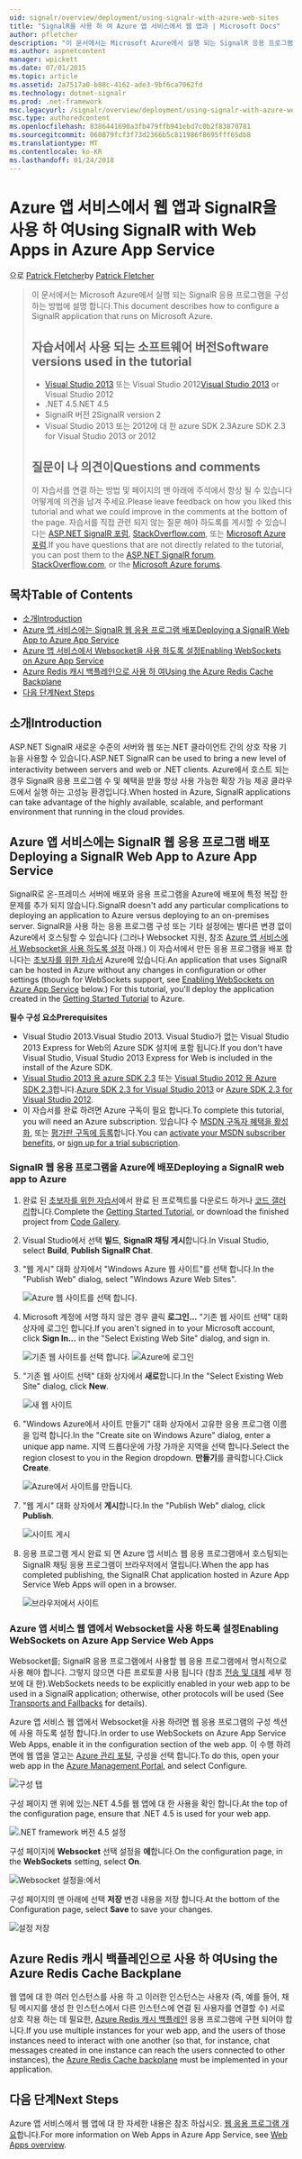 ```yaml
---
uid: signalr/overview/deployment/using-signalr-with-azure-web-sites
title: "SignalR을 사용 하 여 Azure 앱 서비스에서 웹 앱과 | Microsoft Docs"
author: pfletcher
description: "이 문서에서는 Microsoft Azure에서 실행 되는 SignalR 응용 프로그램을 구성 하는 방법에 설명 합니다. Visual Studio 2013 또는 Vis.는 자습서에 사용 된 소프트웨어 버전입니다."
ms.author: aspnetcontent
manager: wpickett
ms.date: 07/01/2015
ms.topic: article
ms.assetid: 2a7517a0-b88c-4162-ade3-9bf6ca7062fd
ms.technology: dotnet-signalr
ms.prod: .net-framework
msc.legacyurl: /signalr/overview/deployment/using-signalr-with-azure-web-sites
msc.type: authoredcontent
ms.openlocfilehash: 8386441690a3fb479ffb941ebd7c0b2f83870781
ms.sourcegitcommit: 060879fcf3f73d2366b5c811986f8695fff65db8
ms.translationtype: MT
ms.contentlocale: ko-KR
ms.lasthandoff: 01/24/2018
---
```

<a name="using-signalr-with-web-apps-in-azure-app-service"></a><span data-ttu-id="efbef-104">Azure 앱 서비스에서 웹 앱과 SignalR을 사용 하 여</span><span class="sxs-lookup"><span data-stu-id="efbef-104">Using SignalR with Web Apps in Azure App Service</span></span>
====================
<span data-ttu-id="efbef-105">으로 [Patrick Fletcher](https://github.com/pfletcher)</span><span class="sxs-lookup"><span data-stu-id="efbef-105">by [Patrick Fletcher](https://github.com/pfletcher)</span></span>

> <span data-ttu-id="efbef-106">이 문서에서는 Microsoft Azure에서 실행 되는 SignalR 응용 프로그램을 구성 하는 방법에 설명 합니다.</span><span class="sxs-lookup"><span data-stu-id="efbef-106">This document describes how to configure a SignalR application that runs on Microsoft Azure.</span></span>
> 
> ## <a name="software-versions-used-in-the-tutorial"></a><span data-ttu-id="efbef-107">자습서에서 사용 되는 소프트웨어 버전</span><span class="sxs-lookup"><span data-stu-id="efbef-107">Software versions used in the tutorial</span></span>
> 
> 
> - <span data-ttu-id="efbef-108">[Visual Studio 2013](https://www.microsoft.com/visualstudio/eng/2013-downloads) 또는 Visual Studio 2012</span><span class="sxs-lookup"><span data-stu-id="efbef-108">[Visual Studio 2013](https://www.microsoft.com/visualstudio/eng/2013-downloads) or Visual Studio 2012</span></span>
> - <span data-ttu-id="efbef-109">.NET 4.5</span><span class="sxs-lookup"><span data-stu-id="efbef-109">.NET 4.5</span></span>
> - <span data-ttu-id="efbef-110">SignalR 버전 2</span><span class="sxs-lookup"><span data-stu-id="efbef-110">SignalR version 2</span></span>
> - <span data-ttu-id="efbef-111">Visual Studio 2013 또는 2012에 대 한 azure SDK 2.3</span><span class="sxs-lookup"><span data-stu-id="efbef-111">Azure SDK 2.3 for Visual Studio 2013 or 2012</span></span>
>   
> 
> 
> ## <a name="questions-and-comments"></a><span data-ttu-id="efbef-112">질문이 나 의견이</span><span class="sxs-lookup"><span data-stu-id="efbef-112">Questions and comments</span></span>
> 
> <span data-ttu-id="efbef-113">이 자습서를 연결 하는 방법 및 페이지의 맨 아래에 주석에서 향상 될 수 있습니다 어떻게에 의견을 남겨 주세요.</span><span class="sxs-lookup"><span data-stu-id="efbef-113">Please leave feedback on how you liked this tutorial and what we could improve in the comments at the bottom of the page.</span></span> <span data-ttu-id="efbef-114">자습서를 직접 관련 되지 않는 질문 해야 하도록를 게시할 수 있습니다는 [ASP.NET SignalR 포럼](https://forums.asp.net/1254.aspx/1?ASP+NET+SignalR), [StackOverflow.com](http://stackoverflow.com/), 또는 [Microsoft Azure 포럼](https://social.msdn.microsoft.com/Forums/windowsazure/home?category=windowsazureplatform).</span><span class="sxs-lookup"><span data-stu-id="efbef-114">If you have questions that are not directly related to the tutorial, you can post them to the [ASP.NET SignalR forum](https://forums.asp.net/1254.aspx/1?ASP+NET+SignalR), [StackOverflow.com](http://stackoverflow.com/), or the [Microsoft Azure forums](https://social.msdn.microsoft.com/Forums/windowsazure/home?category=windowsazureplatform).</span></span>


## <a name="table-of-contents"></a><span data-ttu-id="efbef-115">목차</span><span class="sxs-lookup"><span data-stu-id="efbef-115">Table of Contents</span></span>

- [<span data-ttu-id="efbef-116">소개</span><span class="sxs-lookup"><span data-stu-id="efbef-116">Introduction</span></span>](#introduction)
- [<span data-ttu-id="efbef-117">Azure 앱 서비스에는 SignalR 웹 응용 프로그램 배포</span><span class="sxs-lookup"><span data-stu-id="efbef-117">Deploying a SignalR Web App to Azure App Service</span></span>](#deploying)
- [<span data-ttu-id="efbef-118">Azure 앱 서비스에서 Websocket을 사용 하도록 설정</span><span class="sxs-lookup"><span data-stu-id="efbef-118">Enabling WebSockets on Azure App Service</span></span>](#websocket)
- [<span data-ttu-id="efbef-119">Azure Redis 캐시 백플레인으로 사용 하 여</span><span class="sxs-lookup"><span data-stu-id="efbef-119">Using the Azure Redis Cache Backplane</span></span>](#backplane)
- [<span data-ttu-id="efbef-120">다음 단계</span><span class="sxs-lookup"><span data-stu-id="efbef-120">Next Steps</span></span>](#nextsteps)

<a id="introduction"></a>
## <a name="introduction"></a><span data-ttu-id="efbef-121">소개</span><span class="sxs-lookup"><span data-stu-id="efbef-121">Introduction</span></span>

<span data-ttu-id="efbef-122">ASP.NET SignalR 새로운 수준의 서버와 웹 또는.NET 클라이언트 간의 상호 작용 기능을 사용할 수 있습니다.</span><span class="sxs-lookup"><span data-stu-id="efbef-122">ASP.NET SignalR can be used to bring a new level of interactivity between servers and web or .NET clients.</span></span> <span data-ttu-id="efbef-123">Azure에서 호스트 되는 경우 SignalR 응용 프로그램 수 및 혜택을 받을 항상 사용 가능한 확장 가능 제공 클라우드에서 실행 하는 고성능 환경입니다.</span><span class="sxs-lookup"><span data-stu-id="efbef-123">When hosted in Azure, SignalR applications can take advantage of the highly available, scalable, and performant environment that running in the cloud provides.</span></span>

<a id="deploying"></a>
## <a name="deploying-a-signalr-web-app-to-azure-app-service"></a><span data-ttu-id="efbef-124">Azure 앱 서비스에는 SignalR 웹 응용 프로그램 배포</span><span class="sxs-lookup"><span data-stu-id="efbef-124">Deploying a SignalR Web App to Azure App Service</span></span>

<span data-ttu-id="efbef-125">SignalR로 온-프레미스 서버에 배포와 응용 프로그램을 Azure에 배포에 특정 복잡 한 문제를 추가 되지 않습니다.</span><span class="sxs-lookup"><span data-stu-id="efbef-125">SignalR doesn't add any particular complications to deploying an application to Azure versus deploying to an on-premises server.</span></span> <span data-ttu-id="efbef-126">SignalR을 사용 하는 응용 프로그램 구성 또는 기타 설정에는 별다른 변경 없이 Azure에서 호스팅할 수 있습니다 (그러나 Websocket 지원, 참조 [Azure 앱 서비스에서 Websocket을 사용 하도록 설정](#websocket) 아래.) 이 자습서에서 만든 응용 프로그램을 배포 합니다는 [초보자를 위한 자습서](../getting-started/tutorial-getting-started-with-signalr.md) Azure에 있습니다.</span><span class="sxs-lookup"><span data-stu-id="efbef-126">An application that uses SignalR can be hosted in Azure without any changes in configuration or other settings (though for WebSockets support, see [Enabling WebSockets on Azure App Service](#websocket) below.) For this tutorial, you'll deploy the application created in the [Getting Started Tutorial](../getting-started/tutorial-getting-started-with-signalr.md) to Azure.</span></span>

<span data-ttu-id="efbef-127">**필수 구성 요소**</span><span class="sxs-lookup"><span data-stu-id="efbef-127">**Prerequisites**</span></span>

- <span data-ttu-id="efbef-128">Visual Studio 2013.</span><span class="sxs-lookup"><span data-stu-id="efbef-128">Visual Studio 2013.</span></span> <span data-ttu-id="efbef-129">Visual Studio가 없는 Visual Studio 2013 Express for Web의 Azure SDK 설치에 포함 됩니다.</span><span class="sxs-lookup"><span data-stu-id="efbef-129">If you don't have Visual Studio, Visual Studio 2013 Express for Web is included in the install of the Azure SDK.</span></span>
- <span data-ttu-id="efbef-130">[Visual Studio 2013 용 azure SDK 2.3](https://go.microsoft.com/fwlink/?linkid=324322&clcid=0x409) 또는 [Visual Studio 2012 용 Azure SDK 2.3](https://go.microsoft.com/fwlink/p/?linkid=323511)합니다.</span><span class="sxs-lookup"><span data-stu-id="efbef-130">[Azure SDK 2.3 for Visual Studio 2013](https://go.microsoft.com/fwlink/?linkid=324322&clcid=0x409) or [Azure SDK 2.3 for Visual Studio 2012](https://go.microsoft.com/fwlink/p/?linkid=323511).</span></span>
- <span data-ttu-id="efbef-131">이 자습서를 완료 하려면 Azure 구독이 필요 합니다.</span><span class="sxs-lookup"><span data-stu-id="efbef-131">To complete this tutorial, you will need an Azure subscription.</span></span> <span data-ttu-id="efbef-132">있습니다 수 [MSDN 구독자 혜택을 활성화](https://azure.microsoft.com/pricing/member-offers/msdn-benefits-details/), 또는 [평가판 구독에 등록](https://azure.microsoft.com/pricing/free-trial/)합니다.</span><span class="sxs-lookup"><span data-stu-id="efbef-132">You can [activate your MSDN subscriber benefits](https://azure.microsoft.com/pricing/member-offers/msdn-benefits-details/), or [sign up for a trial subscription](https://azure.microsoft.com/pricing/free-trial/).</span></span>

### <a name="deploying-a-signalr-web-app-to-azure"></a><span data-ttu-id="efbef-133">SignalR 웹 응용 프로그램을 Azure에 배포</span><span class="sxs-lookup"><span data-stu-id="efbef-133">Deploying a SignalR web app to Azure</span></span>

1. <span data-ttu-id="efbef-134">완료 된 [초보자를 위한 자습서](../getting-started/tutorial-getting-started-with-signalr.md)에서 완료 된 프로젝트를 다운로드 하거나 [코드 갤러리](https://code.msdn.microsoft.com/SignalR-Getting-Started-b9d18aa9)합니다.</span><span class="sxs-lookup"><span data-stu-id="efbef-134">Complete the [Getting Started Tutorial](../getting-started/tutorial-getting-started-with-signalr.md), or download the finished project from [Code Gallery](https://code.msdn.microsoft.com/SignalR-Getting-Started-b9d18aa9).</span></span>
2. <span data-ttu-id="efbef-135">Visual Studio에서 선택 **빌드**, **SignalR 채팅 게시**합니다.</span><span class="sxs-lookup"><span data-stu-id="efbef-135">In Visual Studio, select **Build**, **Publish SignalR Chat**.</span></span>
3. <span data-ttu-id="efbef-136">"웹 게시" 대화 상자에서 "Windows Azure 웹 사이트"를 선택 합니다.</span><span class="sxs-lookup"><span data-stu-id="efbef-136">In the "Publish Web" dialog, select "Windows Azure Web Sites".</span></span>

    ![Azure 웹 사이트를 선택 합니다.](using-signalr-with-azure-web-sites/_static/image1.png)
4. <span data-ttu-id="efbef-138">Microsoft 계정에 서명 하지 않은 경우 클릭 **로그인...**  "기존 웹 사이트 선택" 대화 상자에 로그인 합니다.</span><span class="sxs-lookup"><span data-stu-id="efbef-138">If you aren't signed in to your Microsoft account, click **Sign In...** in the "Select Existing Web Site" dialog, and sign in.</span></span>

    ![기존 웹 사이트를 선택 합니다.](using-signalr-with-azure-web-sites/_static/image2.png)    ![Azure에 로그인](using-signalr-with-azure-web-sites/_static/image3.png)
5. <span data-ttu-id="efbef-141">"기존 웹 사이트 선택" 대화 상자에서 **새로**합니다.</span><span class="sxs-lookup"><span data-stu-id="efbef-141">In the "Select Existing Web Site" dialog, click **New**.</span></span>

    ![새 웹 사이트](using-signalr-with-azure-web-sites/_static/image4.png)
6. <span data-ttu-id="efbef-143">"Windows Azure에서 사이트 만들기" 대화 상자에서 고유한 응용 프로그램 이름을 입력 합니다.</span><span class="sxs-lookup"><span data-stu-id="efbef-143">In the "Create site on Windows Azure" dialog, enter a unique app name.</span></span> <span data-ttu-id="efbef-144">지역 드롭다운에 가장 가까운 지역을 선택 합니다.</span><span class="sxs-lookup"><span data-stu-id="efbef-144">Select the region closest to you in the Region dropdown.</span></span> <span data-ttu-id="efbef-145">**만들기**를 클릭합니다.</span><span class="sxs-lookup"><span data-stu-id="efbef-145">Click **Create**.</span></span>

    ![Azure에서 사이트를 만듭니다.](using-signalr-with-azure-web-sites/_static/image5.png)
7. <span data-ttu-id="efbef-147">"웹 게시" 대화 상자에서 **게시**합니다.</span><span class="sxs-lookup"><span data-stu-id="efbef-147">In the "Publish Web" dialog, click **Publish**.</span></span>

    ![사이트 게시](using-signalr-with-azure-web-sites/_static/image6.png)
8. <span data-ttu-id="efbef-149">응용 프로그램 게시 완료 되 면 Azure 앱 서비스 웹 응용 프로그램에서 호스팅되는 SignalR 채팅 응용 프로그램이 브라우저에서 열립니다.</span><span class="sxs-lookup"><span data-stu-id="efbef-149">When the app has completed publishing, the SignalR Chat application hosted in Azure App Service Web Apps will open in a browser.</span></span>

    ![브라우저에서 사이트](using-signalr-with-azure-web-sites/_static/image7.png)

<a id="websocket"></a>
### <a name="enabling-websockets-on-azure-app-service-web-apps"></a><span data-ttu-id="efbef-151">Azure 앱 서비스 웹 앱에서 Websocket을 사용 하도록 설정</span><span class="sxs-lookup"><span data-stu-id="efbef-151">Enabling WebSockets on Azure App Service Web Apps</span></span>

<span data-ttu-id="efbef-152">Websocket를; SignalR 응용 프로그램에서 사용할 웹 응용 프로그램에서 명시적으로 사용 해야 합니다. 그렇지 않으면 다른 프로토콜 사용 됩니다 (참조 [전송 및 대체](../getting-started/introduction-to-signalr.md#transports) 세부 정보에 대 한).</span><span class="sxs-lookup"><span data-stu-id="efbef-152">WebSockets needs to be explicitly enabled in your web app to be used in a SignalR application; otherwise, other protocols will be used (See [Transports and Fallbacks](../getting-started/introduction-to-signalr.md#transports) for details).</span></span>

<span data-ttu-id="efbef-153">Azure 앱 서비스 웹 앱에서 Websocket을 사용 하려면 웹 응용 프로그램의 구성 섹션에 사용 하도록 설정 합니다.</span><span class="sxs-lookup"><span data-stu-id="efbef-153">In order to use WebSockets on Azure App Service Web Apps, enable it in the configuration section of the web app.</span></span> <span data-ttu-id="efbef-154">이 수행 하려면에 웹 앱을 열고는 [Azure 관리 포털](https://manage.windowsazure.com/), 구성을 선택 합니다.</span><span class="sxs-lookup"><span data-stu-id="efbef-154">To do this, open your web app in the [Azure Management Portal](https://manage.windowsazure.com/), and select Configure.</span></span>

![구성 탭](using-signalr-with-azure-web-sites/_static/image8.png)

<span data-ttu-id="efbef-156">구성 페이지 맨 위에 있는.NET 4.5를 웹 앱에 대 한 사용을 확인 합니다.</span><span class="sxs-lookup"><span data-stu-id="efbef-156">At the top of the configuration page, ensure that .NET 4.5 is used for your web app.</span></span>

![.NET framework 버전 4.5 설정](using-signalr-with-azure-web-sites/_static/image9.png)

<span data-ttu-id="efbef-158">구성 페이지에 **Websocket** 선택 설정을 **에**합니다.</span><span class="sxs-lookup"><span data-stu-id="efbef-158">On the configuration page, in the **WebSockets** setting, select **On**.</span></span>

![Websocket 설정을:에서](using-signalr-with-azure-web-sites/_static/image10.png)

<span data-ttu-id="efbef-160">구성 페이지의 맨 아래에 선택 **저장** 변경 내용을 저장 합니다.</span><span class="sxs-lookup"><span data-stu-id="efbef-160">At the bottom of the Configuration page, select **Save** to save your changes.</span></span>

![설정 저장](using-signalr-with-azure-web-sites/_static/image11.png)

<a id="backplane"></a>
## <a name="using-the-azure-redis-cache-backplane"></a><span data-ttu-id="efbef-162">Azure Redis 캐시 백플레인으로 사용 하 여</span><span class="sxs-lookup"><span data-stu-id="efbef-162">Using the Azure Redis Cache Backplane</span></span>

<span data-ttu-id="efbef-163">웹 앱에 대 한 여러 인스턴스를 사용 하 고 이러한 인스턴스는 사용자 (즉, 예를 들어, 채팅 메시지를 생성 한 인스턴스에서 다른 인스턴스에 연결 된 사용자를 연결할 수) 서로 상호 작용 하는 데 필요한, [Azure Redis 캐시 백플레인](../performance/scaleout-with-redis.md) 응용 프로그램에 구현 되어야 합니다.</span><span class="sxs-lookup"><span data-stu-id="efbef-163">If you use multiple instances for your web app, and the users of those instances need to interact with one another (so that, for instance, chat messages created in one instance can reach the users connected to other instances), the [Azure Redis Cache backplane](../performance/scaleout-with-redis.md) must be implemented in your application.</span></span>

<a id="nextsteps"></a>
## <a name="next-steps"></a><span data-ttu-id="efbef-164">다음 단계</span><span class="sxs-lookup"><span data-stu-id="efbef-164">Next Steps</span></span>

<span data-ttu-id="efbef-165">Azure 앱 서비스에서 웹 앱에 대 한 자세한 내용은 참조 하십시오. [웹 응용 프로그램 개요](https://azure.microsoft.com/documentation/articles/app-service-web-overview/)합니다.</span><span class="sxs-lookup"><span data-stu-id="efbef-165">For more information on Web Apps in Azure App Service, see [Web Apps overview](https://azure.microsoft.com/documentation/articles/app-service-web-overview/).</span></span>
